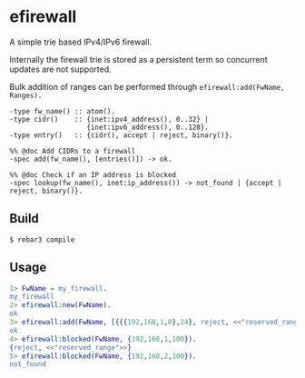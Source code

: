 efirewall
=====

A simple trie based IPv4/IPv6 firewall.

Internally the firewall trie is stored as a persistent term so concurrent updates are not supported.

Bulk addition of ranges can be performed through `efirewall:add(FwName, Ranges).`

```
-type fw_name() :: atom().
-type cidr()    :: {inet:ipv4_address(), 0..32} |
                   {inet:ipv6_address(), 0..128}.
-type entry()   :: {cidr(), accept | reject, binary()}.

%% @doc Add CIDRs to a firewall
-spec add(fw_name(), [entries()]) -> ok.

%% @doc Check if an IP address is blocked
-spec lookup(fw_name(), inet:ip_address()) -> not_found | {accept | reject, binary()}.
```

Build
-----

    $ rebar3 compile

Usage
-----

```erlang
1> FwName = my_firewall.
my_firewall
2> efirewall:new(FwName).
ok
3> efirewall:add(FwName, [{{{192,168,1,0},24}, reject, <<"reserved_range">>}]).
ok
4> efirewall:blocked(FwName, {192,168,1,100}).
{reject, <<"reserved_range">>}
5> efirewall:blocked(FwName, {192,168,2,100}).
not_found
```
